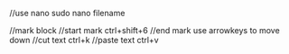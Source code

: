 //use nano 
sudo nano filename 

//mark block 
//start mark 
ctrl+shift+6 
//end mark 
use arrowkeys to move down
//cut text 
ctrl+k
//paste text 
ctrl+v

